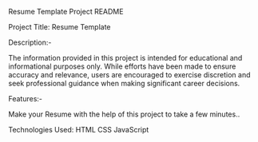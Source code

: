 Resume Template Project README

Project Title: Resume Template

Description:-

The information provided in this project is intended for educational and informational purposes only. While efforts have been made to ensure accuracy and relevance, users are encouraged to exercise discretion and seek professional guidance when making significant career decisions.

Features:-

Make your  Resume with the help of this project to take a few minutes.. 

Technologies Used: HTML CSS JavaScript 